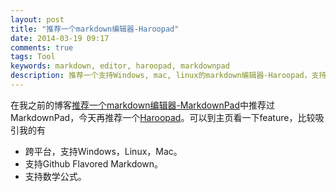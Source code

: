 ```yaml
---
layout: post
title: "推荐一个markdown编辑器-Haroopad"
date: 2014-03-19 09:17
comments: true
tags: Tool
keywords: markdown, editor, haroopad, markdownpad
description: 推荐一个支持Windows, mac, linux的markdown编辑器-Haroopad，支持Github Flavored Markdown和数学公式。
---
```

在我之前的博客[推荐一个markdown编辑器-MarkdownPad](http://fresky.github.io/blog/2013/07/12/markdown-editor-markdownpad/)中推荐过MarkdownPad，今天再推荐一个[Haroopad](http://pad.haroopress.com/user.html)。可以到主页看一下feature，比较吸引我的有

- 跨平台，支持Windows，Linux，Mac。
- 支持Github Flavored Markdown。
- 支持数学公式。